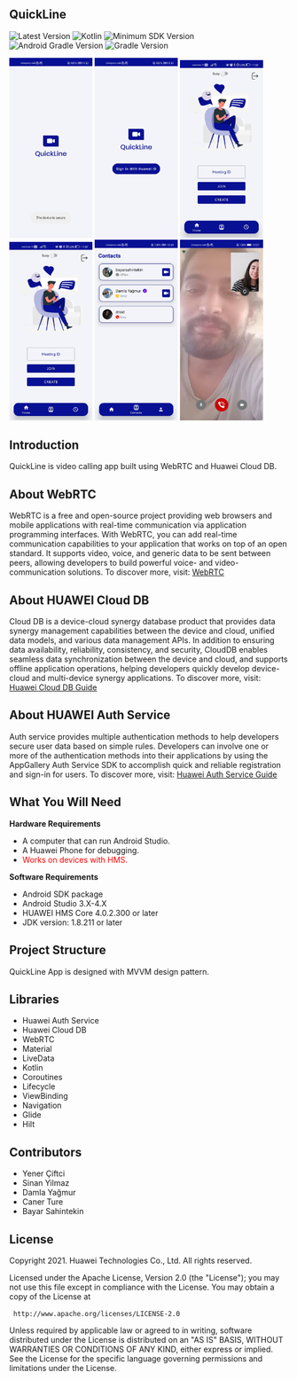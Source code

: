 ## QuickLine
![Latest Version](https://img.shields.io/badge/latestVersion-1.0-yellow) ![Kotlin](https://img.shields.io/badge/language-kotlin-blue) ![Minimum SDK Version](https://img.shields.io/badge/minSDK-24-orange) ![Android Gradle Version](https://img.shields.io/badge/androidGradleVersion-7.1.2-green) ![Gradle Version](https://img.shields.io/badge/gradleVersion-7.2-informational)

<img src="/screenshots/QLSS.jpg" width=150/>
<img src="/screenshots/20220727-115811(WeLinkPC).jpg" width=150>
<img src="/screenshots/20220727-120018(WeLinkPC).jpg" width=150>
<img src="/screenshots/20220727-120018(WeLinkPC).jpg" width=150>
<img src="/screenshots/20220727-115829(WeLinkPC).jpg" width=150>
<img src="/screenshots/20220727-115833(WeLinkPC).jpg" width=150>

## Introduction

QuickLine is video calling app built using WebRTC and Huawei Cloud DB.

## About WebRTC
WebRTC is a free and open-source project providing web browsers and mobile applications with real-time communication via application programming interfaces. With WebRTC, you can add real-time communication capabilities to your application that works on top of an open standard. It supports video, voice, and generic data to be sent between peers, allowing developers to build powerful voice- and video-communication solutions. To discover more, visit: [WebRTC](https://webrtc.org/)

## About HUAWEI Cloud DB

Cloud DB is a device-cloud synergy database product that provides data synergy management capabilities between the device and cloud, unified data models, and various data management APIs. In addition to ensuring data availability, reliability, consistency, and security, CloudDB enables seamless data synchronization between the device and cloud, and supports offline application operations, helping developers quickly develop device-cloud and multi-device synergy applications. To discover more, visit: [Huawei Cloud DB Guide](https://developer.huawei.com/consumer/en/doc/development/AppGallery-connect-Guides/agc-clouddb-introduction)

## About HUAWEI Auth Service

Auth service provides multiple authentication methods to help developers secure user data based on simple rules. Developers can involve one or more of the authentication methods into their applications by using the AppGallery Auth Service SDK to accomplish quick and reliable registration and sign-in for users. To discover more, visit: [Huawei Auth Service Guide](https://developer.huawei.com/consumer/en/doc/development/AppGallery-connect-Guides/agc-auth-introduction-0000001053732605)


## What You Will Need

**Hardware Requirements**
- A computer that can run Android Studio.
- A Huawei Phone for debugging.
- <span style="color:red">Works on devices with HMS.</span>
>

**Software Requirements**
- Android SDK package
- Android Studio 3.X-4.X
- HUAWEI HMS Core 4.0.2.300 or later
- JDK version: 1.8.211 or later

## Project Structure

QuickLine App is designed with MVVM design pattern.

## Libraries

- Huawei Auth Service
- Huawei Cloud DB
- WebRTC
- Material
- LiveData
- Kotlin
- Coroutines
- Lifecycle
- ViewBinding
- Navigation
- Glide
- Hilt

## Contributors

- Yener Çiftci
- Sinan Yilmaz
- Damla Yağmur
- Caner Ture
- Bayar Sahintekin


## License

Copyright 2021. Huawei Technologies Co., Ltd. All rights reserved.

   Licensed under the Apache License, Version 2.0 (the "License");
   you may not use this file except in compliance with the License.
   You may obtain a copy of the License at

     http://www.apache.org/licenses/LICENSE-2.0

   Unless required by applicable law or agreed to in writing, software
   distributed under the License is distributed on an "AS IS" BASIS,
   WITHOUT WARRANTIES OR CONDITIONS OF ANY KIND, either express or implied.
   See the License for the specific language governing permissions and
   limitations under the License.
